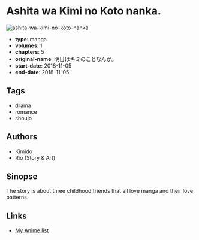 # Ashita wa Kimi no Koto nanka.

![ashita-wa-kimi-no-koto-nanka](https://cdn.myanimelist.net/images/manga/3/237048.jpg)

-   **type**: manga
-   **volumes**: 1
-   **chapters**: 5
-   **original-name**: 明日はキミのことなんか。
-   **start-date**: 2018-11-05
-   **end-date**: 2018-11-05

## Tags

-   drama
-   romance
-   shoujo

## Authors

-   Kimido
-   Rio (Story & Art)

## Sinopse

The story is about three childhood friends that all love manga and their love patterns.

## Links

-   [My Anime list](https://myanimelist.net/manga/127899/Ashita_wa_Kimi_no_Koto_nanka)
